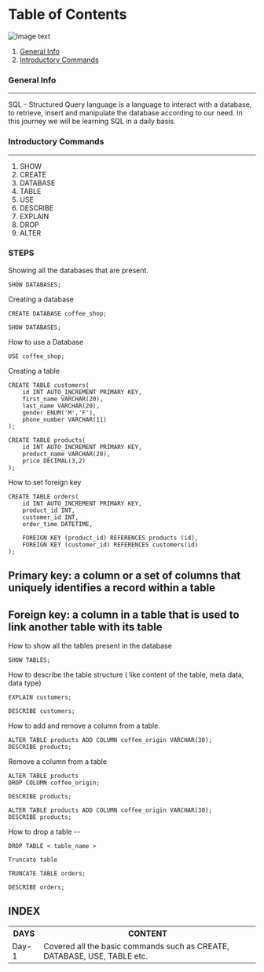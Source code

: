 
# Table of Contents
![Image text](https://cdn.iconscout.com/icon/free/png-256/sql-29-1127899.png)
1. [General Info](#general-info)
2. [Introductory Commands](#introcommmands)
<!-- 3. [Installation](#installation)
4. [Collaboration](#collaboration)
5. [FAQs](#faqs)
-->
<a name="general-info"></a>
### General Info
***
SQL - Structured Query language is a language to interact with a database, to retrieve, insert and manipulate the database according to our need.
In this journey we will be learning SQL in a daily basis.

<a name="introcommmands"></a>
### Introductory Commands
***
1. SHOW
2. CREATE
3. DATABASE
4. TABLE
5. USE
6. DESCRIBE
7. EXPLAIN
8. DROP
9. ALTER


### STEPS


Showing all the databases that are present.

```
SHOW DATABASES;
```

Creating a database
```
CREATE DATABASE coffee_shop;

SHOW DATABASES;
```

How to use a Database

```
USE coffee_shop;
```

Creating a table
```
CREATE TABLE customers(
	id INT AUTO_INCREMENT PRIMARY KEY,
    first_name VARCHAR(20),
    last_name VARCHAR(20),
    gender ENUM('M','F'),
    phone_number VARCHAR(11)
);

CREATE TABLE products(
	id INT AUTO_INCREMENT PRIMARY KEY,
    product_name VARCHAR(20),
    price DECIMAL(3,2)
);

```
How to set foreign key 

```
CREATE TABLE orders(
	id INT AUTO_INCREMENT PRIMARY KEY,
    product_id INT,
    customer_id INT,
    order_time DATETIME,
    
    FOREIGN KEY (product_id) REFERENCES products (id),
    FOREIGN KEY (customer_id) REFERENCES customers(id)
);
```
## Primary key: a column or a set of columns that uniquely identifies a record within a table
## Foreign key: a column in a table that is used to link another table with its table


How to show all the tables present in the database
```
SHOW TABLES;
```

How to describe the table structure ( like content of the table, meta data, data type)
```
EXPLAIN customers; 

DESCRIBE customers;
```
How to add and remove a column from a table.
```
ALTER TABLE products ADD COLUMN coffee_origin VARCHAR(30);
DESCRIBE products;
```

Remove a column from a table
```
ALTER TABLE products
DROP COLUMN coffee_origin;

DESCRIBE products;

ALTER TABLE products ADD COLUMN coffee_origin VARCHAR(30);
DESCRIBE products;
```


How to drop a table --
```
DROP TABLE < table_name >

Truncate table

TRUNCATE TABLE orders;

DESCRIBE orders;

```



<h2>INDEX</h2>

<table>
  <tr>
    <th>DAYS</th>
    <th>CONTENT</th>

  </tr>
  <tr>
    <td>Day-1 </td>
    <td>Covered all the basic commands such as CREATE, DATABASE, USE, TABLE etc.</td>

  </tr>
</table>
